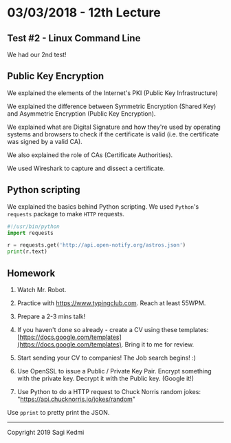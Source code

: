 # 03/03/2018 - 12th Lecture

## Test #2 - Linux Command Line

We had our 2nd test!

## Public Key Encryption

We explained the elements of the Internet's PKI (Public Key Infrastructure)

We explained the difference between Symmetric Encryption (Shared Key) and
Asymmetric Encryption (Public Key Encryption).

We explained what are Digital Signature and how they're used by operating systems
and browsers to check if the certificate is valid (i.e. the certificate was signed
by a valid CA).

We also explained the role of CAs (Certificate Authorities).

We used Wireshark to capture and dissect a certificate.

## Python scripting

We explained the basics behind Python scripting. We used `Python`'s  `requests`
package to make `HTTP` requests.

```python
#!/usr/bin/python
import requests

r = requests.get('http://api.open-notify.org/astros.json')
print(r.text)
```

## Homework
1. Watch Mr. Robot.

2. Practice with https://www.typingclub.com. Reach at least 55WPM.

3. Prepare a 2-3 mins talk!

4. If you haven't done so already - create a CV using these templates: [https://docs.google.com/templates](https://docs.google.com/templates).
Bring it to me for review.

5. Start sending your CV to companies! The Job search begins! :)

6. Use OpenSSL to issue a Public / Private Key Pair. Encrypt something with
the private key. Decrypt it with the Public key. (Google it!)

7. Use Python to do a HTTP request to Chuck Norris random jokes: "https://api.chucknorris.io/jokes/random"

Use `pprint` to pretty print the JSON.

<hr>
Copyright 2019 Sagi Kedmi
